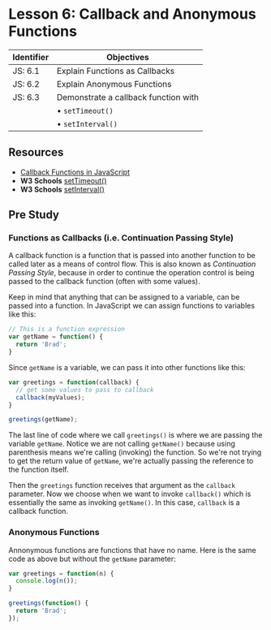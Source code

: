 # Lesson 6: Callback and Anonymous Functions

Identifier   | Objectives
-------------|------------
JS: 6.1      | Explain Functions as Callbacks
JS: 6.2      | Explain Anonymous Functions
JS: 6.3      | Demonstrate a callback function with
             | &bull; `setTimeout()`
             | &bull; `setInterval()`

## Resources

- [Callback Functions in JavaScript](http://www.impressivewebs.com/callback-functions-javascript/)
- __W3 Schools__ [setTimeout()](http://www.w3schools.com/jsref/met_win_settimeout.asp)
- __W3 Schools__ [setInterval()](http://www.w3schools.com/jsref/met_win_setinterval.asp)

## Pre Study

### Functions as Callbacks (i.e. Continuation Passing Style)

A callback function is a function that is passed into another function to be called later as a means of control flow. This is also known as *Continuation Passing Style*, because in order to continue the operation control is being passed to the callback function (often with some values).

Keep in mind that anything that can be assigned to a variable, can be passed into a function. In JavaScript we can assign functions to variables like this:

```js
// This is a function expression
var getName = function() {
  return 'Brad';
}
```

Since `getName` is a variable, we can pass it into other functions like this:

```js
var greetings = function(callback) {
  // get some values to pass to callback
  callback(myValues);
}

greetings(getName);
```

The last line of code where we call `greetings()` is where we are passing the variable `getName`. Notice we are not calling `getName()` because using parenthesis means we're calling (invoking) the function. So we're not trying to get the return value of `getName`, we're actually passing the reference to the function itself.

Then the `greetings` function receives that argument as the `callback` parameter. Now we choose when we want to invoke `callback()` which is essentially the same as invoking `getName()`. In this case, `callback` is a callback function. 

### Anonymous Functions

Annonymous functions are functions that have no name. Here is the same code as above but without the `getName` parameter:

```js
var greetings = function(n) {
  console.log(n());
}

greetings(function() {
  return 'Brad';
});
```
